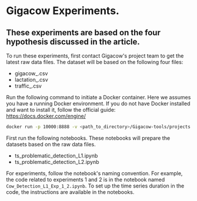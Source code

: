 # Gigacow Experiments. 
## These experiments are based on the four hypothesis discussed in the article.

To run these experiments, first contact Gigacow's project team to get the latest raw data files. The dataset will be based on the following four files:

- gigacow_<date>.csv
- lactation_<date>.csv
- traffic_<date>.csv

Run the following command to initiate a Docker container. Here we assumes you have a running Docker environment. If you do not have Docker installed and want to install it, follow the official guide: https://docs.docker.com/engine/

```bash
docker run -p 10000:8888 -v <path_to_directory>/Gigacow-tools/projects:<path_to_the_local_directory>/work jupyter/scipy-notebook
```
First run the following notebooks. These notebooks will prepare the datasets based on the raw data files. 

- ts_problematic_detection_L1.ipynb
- ts_problematic_detection_L2.ipynb

For experiments, follow the notebook's naming convention. For example, the code related to experiments 1 and 2 is in the notebook named ``Cow_Detection_L1_Exp_1_2.ipynb``. To set up the time series duration in the code, the instructions are available in the notebooks.
